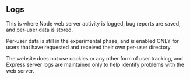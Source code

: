 Logs
---
This is where Node web server activity is logged, bug reports are saved, and per-user data is stored.

Per-user data is still in the experimental phase, and is enabled ONLY for users that have requested and received
their own per-user directory.

The website does not use cookies or any other form of user tracking, and Express server logs are maintained only to
help identify problems with the web server.

